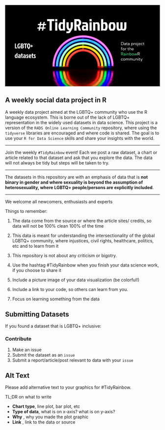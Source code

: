 
<img  src='./assets/TidyRainbow-banner.png'>



## A weekly social data project in R

A weekly data project aimed at the LGBTQ+ community who use the R language ecosystem.
This is borne out of the lack of LGBTQ+ representation in the widely used datasets in data science. This project is a version of the `R4DS Online Learning Community` repository, where using the `tidyverse` libraries are encouraged and where code is shared. The goal is to use your `R for Data Science` skills and share your insights with the world.

---

 Join the weekly `#TidyRainbow` event! Each we post a raw dataset, a chart or article related to that dataset 
 and ask that you explore the data. The data will not always be tidy but steps will be taken to try. 




---
The datasets in this repository are with an emphasis of data that is **not binary in gender and where sexuality is beyond the assumption of heterosexuality, where LGBTQ+ people/persons are explicitly included**. 

--- 
We welcome all newcomers, enthusiasts and experts

Things to remember:

  1. The data come from the source or where the article sites/ credits, so 
  data will not be 100% clean 100% of the time
  
  2. This data is meant for understanding the intersectionality of the global LGBTQ+ 
  community, where injustices, civil rights, healthcare, politics, 
  etc and to learn from it
  
  3. This repository is not about any criticism or bigotry.
  
  4. Use the hashtag #TidyRainbow when you finish your data science work, 
  if you choose to share it
  
  5. Include a picture image of your data visualization (be colorful!)
  
  6. Include a link to your code, so others can learn from you.
  
  7. Focus on learning something from the data


## Submitting Datasets

If you found a dataset that is LGBTQ+ inclusive:

### Contribute

1. Make an issue
  1. Submit the dataset as an `issue`
  2. Submit a report/article/post relevant to data with your `issue`
  

## Alt Text

Please add alternative text to your graphics for #TidyRainbow. 

TL;DR on what to write

- **Chart type**, line plot, bar plot, etc
- **Type of data**, what is on x-axis? what is on y-axis?
- **Why** , why you made the plot graphic
- **Link** , link to the data or source
























